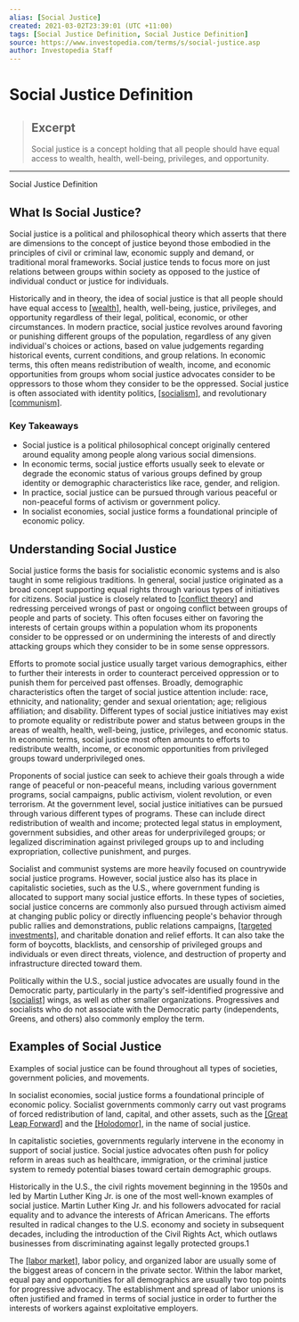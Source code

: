 ```yaml
---
alias: [Social Justice]
created: 2021-03-02T23:39:01 (UTC +11:00)
tags: [Social Justice Definition, Social Justice Definition]
source: https://www.investopedia.com/terms/s/social-justice.asp
author: Investopedia Staff
---
```


# Social Justice Definition

> ## Excerpt
> Social justice is a concept holding that all people should have equal access to wealth, health, well-being, privileges, and opportunity.

---

Social Justice Definition
## What Is Social Justice?

Social justice is a political and philosophical theory which asserts that there are dimensions to the concept of justice beyond those embodied in the principles of civil or criminal law, economic supply and demand, or traditional moral frameworks. Social justice tends to focus more on just relations between groups within society as opposed to the justice of individual conduct or justice for individuals.

Historically and in theory, the idea of social justice is that all people should have equal access to [[wealth]](https://www.investopedia.com/terms/w/wealth.asp), health, well-being, justice, privileges, and opportunity regardless of their legal, political, economic, or other circumstances. In modern practice, social justice revolves around favoring or punishing different groups of the population, regardless of any given individual's choices or actions, based on value judgements regarding historical events, current conditions, and group relations. In economic terms, this often means redistribution of wealth, income, and economic opportunities from groups whom social justice advocates consider to be oppressors to those whom they consider to be the oppressed. Social justice is often associated with identity politics, [[socialism]](https://www.investopedia.com/terms/s/socialism.asp), and revolutionary [[communism]](https://www.investopedia.com/terms/c/communism.asp).

### Key Takeaways

-   Social justice is a political philosophical concept originally centered around equality among people along various social dimensions.
-   In economic terms, social justice efforts usually seek to elevate or degrade the economic status of various groups defined by group identity or demographic characteristics like race, gender, and religion.
-   In practice, social justice can be pursued through various peaceful or non-peaceful forms of activism or government policy.
-   In socialist economies, social justice forms a foundational principle of economic policy.

## Understanding Social Justice

Social justice forms the basis for socialistic economic systems and is also taught in some religious traditions. In general, social justice originated as a broad concept supporting equal rights through various types of initiatives for citizens. Social justice is closely related to [[conflict theory]](https://www.investopedia.com/terms/c/conflict-theory.asp) and redressing perceived wrongs of past or ongoing conflict between groups of people and parts of society. This often focuses either on favoring the interests of certain groups within a population whom its proponents consider to be oppressed or on undermining the interests of and directly attacking groups which they consider to be in some sense oppressors. 

Efforts to promote social justice usually target various demographics, either to further their interests in order to counteract perceived oppression or to punish them for perceived past offenses. Broadly, demographic characteristics often the target of social justice attention include: race, ethnicity, and nationality; gender and sexual orientation; age; religious affiliation; and disability. Different types of social justice initiatives may exist to promote equality or redistribute power and status between groups in the areas of wealth, health, well-being, justice, privileges, and economic status. In economic terms, social justice most often amounts to efforts to redistribute wealth, income, or economic opportunities from privileged groups toward underprivileged ones.

Proponents of social justice can seek to achieve their goals through a wide range of peaceful or non-peaceful means, including various government programs, social campaigns, public activism, violent revolution, or even terrorism. At the government level, social justice initiatives can be pursued through various different types of programs. These can include direct redistribution of wealth and income; protected legal status in employment, government subsidies, and other areas for underprivileged groups; or legalized discrimination against privileged groups up to and including expropriation, collective punishment, and purges.

Socialist and communist systems are more heavily focused on countrywide social justice programs. However, social justice also has its place in capitalistic societies, such as the U.S., where government funding is allocated to support many social justice efforts. In these types of societies, social justice concerns are commonly also pursued through activism aimed at changing public policy or directly influencing people's behavior through public rallies and demonstrations, public relations campaigns, [[targeted investments]](https://www.investopedia.com/articles/stocks/12/investing-and-faith.asp), and charitable donation and relief efforts. It can also take the form of boycotts, blacklists, and censorship of privileged groups and individuals or even direct threats, violence, and destruction of property and infrastructure directed toward them.

Politically within the U.S., social justice advocates are usually found in the Democratic party, particularly in the party's self-identified progressive and [[socialist]](https://www.investopedia.com/articles/investing/082014/what-exactly-socialist-economy.asp) wings, as well as other smaller organizations. Progressives and socialists who do not associate with the Democratic party (independents, Greens, and others) also commonly employ the term.

## Examples of Social Justice

Examples of social justice can be found throughout all types of societies, government policies, and movements. 

In socialist economies, social justice forms a foundational principle of economic policy. Socialist governments commonly carry out vast programs of forced redistribution of land, capital, and other assets, such as the [[Great Leap Forward]](https://www.investopedia.com/terms/g/great-leap-forward.asp) and the [[Holodomor]](https://www.britannica.com/event/Holodomor), in the name of social justice.

In capitalistic societies, governments regularly intervene in the economy in support of social justice. Social justice advocates often push for policy reform in areas such as healthcare, immigration, or the criminal justice system to remedy potential biases toward certain demographic groups.

Historically in the U.S., the civil rights movement beginning in the 1950s and led by Martin Luther King Jr. is one of the most well-known examples of social justice. Martin Luther King Jr. and his followers advocated for racial equality and to advance the interests of African Americans. The efforts resulted in radical changes to the U.S. economy and society in subsequent decades, including the introduction of the Civil Rights Act, which outlaws businesses from discriminating against legally protected groups.1

The [[labor market]](https://www.investopedia.com/articles/markets/113015/what-labor-market-conditions-index.asp), labor policy, and organized labor are usually some of the biggest areas of concern in the private sector. Within the labor market, equal pay and opportunities for all demographics are usually two top points for progressive advocacy. The establishment and spread of labor unions is often justified and framed in terms of social justice in order to further the interests of workers against exploitative employers.
